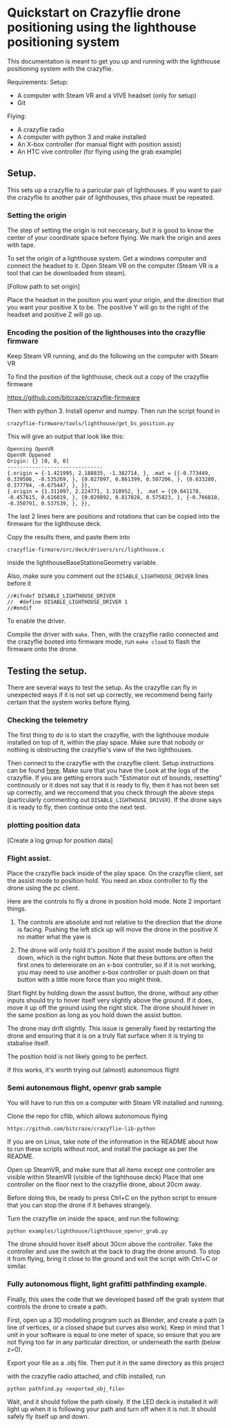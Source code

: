 # Quickstart on Crazyflie drone positioning using the lighthouse positioning system

This documentation is meant to get you up and running with the lighthouse positioning system with the crazyflie.

Requirements:
Setup:
  - A computer with Steam VR and a VIVE headset (only for setup)
  - Git

Flying:
  - A crazyflie radio
  - A computer with python 3 and make installed
  - An X-box controller (for manual flight with position assist)
  - An HTC vive controller (for flying using the grab example)

## Setup.

This sets up a crazyflie to a paricular pair of lighthouses. If you want to
pair the crazyflie to another pair of lighthouses, this phase must be repeated.

### Setting the origin
The step of setting the origin is not neccesary, but it is good to know the center
of your coordinate space before flying. We mark the origin and axes with tape.

To set the origin of a lighthouse system. Get a windows computer and connect the
headset to it. Open Steam VR on the computer (Steam VR is a tool that can be downloaded
from steam).

[Follow path to set origin]

Place the headset in the position you want your origin, and the direction that 
you want your positive X to be. The positive Y will go to the right of the headset
and positive Z will go up.

### Encoding the position of the lighthouses into the crazyflie firmware

Keep Steam VR running, and do the following on the computer with Steam VR

To find the position of the lighthouse, check out a copy of the crazyflie firmware

https://github.com/bitcraze/crazyflie-firmware

Then with python 3. Install openvr and numpy. Then run the script found in

```
crazyflie-firmware/tools/lighthouse/get_bs_position.py
```

This will give an output that look like this:

```
Openning OpenVR
OpenVR Oppened
Origin: {} [0, 0, 0]
-------------------------------
{.origin = {-1.421995, 2.188835, -1.382714, }, .mat = {{-0.773449, 0.339506, -0.535269, }, {0.027097, 0.861399, 0.507206, }, {0.633280, 0.377794, -0.675447, }, }},
{.origin = {1.311097, 2.224771, 1.318952, }, .mat = {{0.641178, -0.457615, 0.616019, }, {0.029892, 0.817028, 0.575823, }, {-0.766810, -0.350791, 0.537539, }, }},
```

The last 2 lines here are positions and rotations that can be copied into the
firmware for the lighthouse deck.

Copy the results there, and paste them into 

```
crazyflie-firmare/src/deck/drivers/src/lighthouse.c
```

inside the lighthouseBaseStationsGeometry variable.

Also, make sure you comment out the `DISABLE_LIGHTHOUSE_DRIVER` lines before it

```
//#ifndef DISABLE_LIGHTHOUSE_DRIVER
//  #define DISABLE_LIGHTHOUSE_DRIVER 1
//#endif
```

To enable the driver.

Compile the driver with `make`. Then, with the crazyflie radio connected and the
crazyflie booted into firmware mode, run `make cload` to flash the firmware
onto the drone.

## Testing the setup.

There are several ways to test the setup. As the crazyflie can fly in unexpected
ways if it is not set up correctly, we recommend being fairly certain that the
system works before flying.

### Checking the telemetry

The first thing to do is to start the crazyflie, with the lighthouse module installed
on top of it, within the play space. Make sure that nobody or
nothing is obstructing the crazyflie's view of the two lighthouses.

Then connect to the crazyflie with the crazyflie client. Setup instructions
can be found [here](). Make sure that you have the Look at the logs of the crazyflie. If you are getting
errors such "Estimator out of bounds, resetting" continously or it does not
say that it is ready to fly, then it has not been set up correctly, and we
reccomend that you check through the above steps (particularly commenting out
`DISABLE_LIGHTHOUSE_DRIVER`). If the drone says it is ready to fly, then continue
onto the next test.

### plotting position data
[Create a log group for position data]

### Flight assist.
Place the crazyflie back inside of the play space. On the crazyflie client, set
the assist mode to position hold. You need an xbox controller to fly the drone
using the pc client.

Here are the controls to fly a drone in position hold mode. Note 2 important things.

1. The controls are absolute and not relative to the direction that the drone
is facing. Pushing the left stick up will move the drone in the positive X no
matter what the yaw is

2. The drone will only hold it's position if the assist mode button is held
down, which is the right button. Note that these buttons are often the first
ones to detereiorate on an x-box controller, so if it is not working, you may
need to use another x-box controller or push down on that button with a little
more force than you might think.

Start flight by holding down the assist button, the drone, without any other
inputs should try to hover itself very slightly above the ground. If it does,
move it up off the ground using the right stick. The drone should hover in the
same position as long as you hold down the assist button.

The drone may drift slightly. This issue is generally fixed by restarting the drone
and ensuring that it is on a truly flat surface when it is trying to stabalise
itself.

The position hold is not likely going to be perfect.

If this works, it's worth trying out (almost) autonomous flight

### Semi autonomous flight, openvr grab sample

You will have to run this on a computer with Steam VR installed and running.

Clone the repo for cflib, which allows autonomous flying

```
https://github.com/bitcraze/crazyflie-lib-python
```

If you are on Linux, take note of the information in the README about how to
run these scripts without root, and install the package as per the README.

Open up SteamVR, and make sure that all items except one controller are visible
within SteamVR (visible of the lighthouse deck) Place that one controller on the
floor next to the crazyflie drone, about 20cm away.

Before doing this, be ready to press Ctrl+C on the python script to ensure that
you can stop the drone if it behaves strangely.

Turn the crazyflie on inside the space, and run the following:

```
python examples/lighthouse/lighthouse_openvr_grab.py
```

The drone should hover itself about 30cm above the controller. Take the controller
and use the switch at the back to drag the drone around. To stop it from flying,
bring it close to the ground and exit the script with Ctrl+C or similar.

### Fully autonomous flight, light grafitti pathfinding example.

Finally, this uses the code that we developed based off the grab system that
controls the drone to create a path.

First, open up a 3D modelling program such as Blender, and create a path (a line of
vertices, or a closed shape but curves also work). Keep in mind that 1 unit
in your software is equal to one meter of space, so ensure that you are not flying
too far in any particular direction, or underneath the earth (below z=0).

Export your file as a .obj file. Then put it in the same directory as this project

with the crazyflie radio attached, and cflib installed, run

```
python pathfind.py <exported_obj_file>
```

Wait, and it should follow the path slowly. If the LED deck is installed it will
light up when it is following your path and turn off when it is not. It should
safely fly itself up and down.
